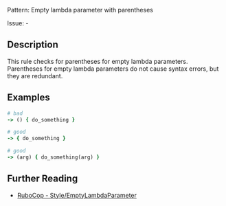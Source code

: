 Pattern: Empty lambda parameter with parentheses

Issue: -

## Description

This rule checks for parentheses for empty lambda parameters. Parentheses
for empty lambda parameters do not cause syntax errors, but they are
redundant.

## Examples

```ruby
# bad
-> () { do_something }

# good
-> { do_something }

# good
-> (arg) { do_something(arg) }
```

## Further Reading

* [RuboCop - Style/EmptyLambdaParameter](https://docs.rubocop.org/rubocop/cops_style.html#styleemptylambdaparameter)
